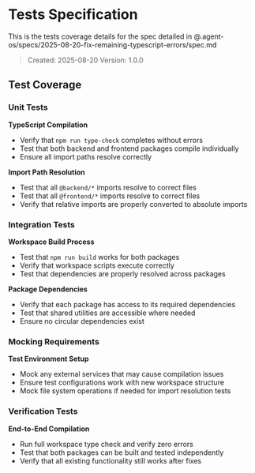 # Tests Specification

This is the tests coverage details for the spec detailed in @.agent-os/specs/2025-08-20-fix-remaining-typescript-errors/spec.md

> Created: 2025-08-20
> Version: 1.0.0

## Test Coverage

### Unit Tests

**TypeScript Compilation**
- Verify that `npm run type-check` completes without errors
- Test that both backend and frontend packages compile individually
- Ensure all import paths resolve correctly

**Import Path Resolution**
- Test that all `@backend/*` imports resolve to correct files
- Test that all `@frontend/*` imports resolve to correct files
- Verify that relative imports are properly converted to absolute imports

### Integration Tests

**Workspace Build Process**
- Test that `npm run build` works for both packages
- Verify that workspace scripts execute correctly
- Test that dependencies are properly resolved across packages

**Package Dependencies**
- Verify that each package has access to its required dependencies
- Test that shared utilities are accessible where needed
- Ensure no circular dependencies exist

### Mocking Requirements

**Test Environment Setup**
- Mock any external services that may cause compilation issues
- Ensure test configurations work with new workspace structure
- Mock file system operations if needed for import resolution tests

### Verification Tests

**End-to-End Compilation**
- Run full workspace type check and verify zero errors
- Test that both packages can be built and tested independently
- Verify that all existing functionality still works after fixes
